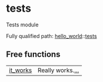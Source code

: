 # tests

Tests module

Fully qualified path: [hello_world](./hello_world.md)::[tests](./hello_world-tests.md)


Free functions
 ---
| | |
|:---|:---|
| [it_works](./hello_world-tests-it_works.md) | Really works.[...](./hello_world-tests-it_works.md) |
